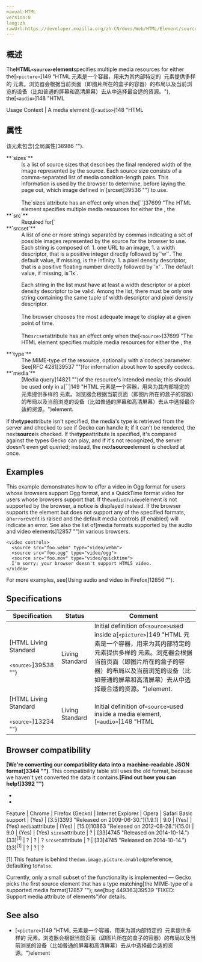 ```yaml
---
manual:HTML
version:0
lang:zh
rawUrl:https://developer.mozilla.org/zh-CN/docs/Web/HTML/Element/source#attr-srcset
---
```





## 概述<a name="概述"></a>


The**HTML`<source>`element**specifies multiple media resources for either the[`<picture>`]149 "HTML <picture> 元素是一个容器，用来为其内部特定的 <img> 元素提供多样的 <source> 元素。浏览器会根据当前页面（即图片所在的盒子的容器）的布局以及当前浏览的设备（比如普通的屏幕和高清屏幕）去从中选择最合适的资源。"), the[`<audio>`]148 "HTML <audio> 元素用于在文档中表示音频内容。 <audio> 元素可以包含多个音频资源， 这些音频资源可以使用 src 属性或者<source> 元素来进行描述； 浏览器将会选择最合适的一个来使用。对于不支持<audio>元素的浏览器，<audio>元素也可以作为浏览器不识别的内容加入到文档中。")or the[`<video>`]30 "HTML <video> 元素 用于在HTML或者XHTML文档中嵌入视频内容。")element. It is an empty element. It is commonly used to serve the same media content in[multiple formats supported by different browsers]12857 "").


Usage Context | A media element ([`<audio>`]148 "HTML <audio> 元素用于在文档中表示音频内容。 <audio> 元素可以包含多个音频资源， 这些音频资源可以使用 src 属性或者<source> 元素来进行描述； 浏览器将会选择最合适的一个来使用。对于不支持<audio>元素的浏览器，<audio>元素也可以作为浏览器不识别的内容加入到文档中。")or[`<video>`]30 "HTML <video> 元素 用于在HTML或者XHTML文档中嵌入视频内容。"), and it should be placed before any[flow content]38973 "")or[`<track>`]38842 "HTML <track> 元素 被当作媒体元素—<audio> 和 <video>的子元素来使用。它允许指定计时字幕（或者基于事件的数据），例如自动处理字幕。")element. 
<dfn>Permitted parent elements</dfn> | A[`<picture>`]149 "HTML <picture> 元素是一个容器，用来为其内部特定的 <img> 元素提供多样的 <source> 元素。浏览器会根据当前页面（即图片所在的盒子的容器）的布局以及当前浏览的设备（比如普通的屏幕和高清屏幕）去从中选择最合适的资源。")element, and it should be placed before the[`<img>`]139 "HTML Image 元素（ <img> ）代表文档中的一个图像。")element. 
[Content categories]39019 "") | None. 
Permitted content | None, it is an[empty element]39005 "empty element: An empty element is an element from HTML, SVG, or MathML that cannot have any child nodes (i.e., nested elements or text nodes)."). 
Tag omission | It must have start tag, but must not have an end tag. 
DOM interface | [`HTMLSourceElement`]2790 "此页面仍未被本地化, 期待您的翻译!") 


## 属性<a name="属性"></a>


该元素包含[全局属性]38986 "").

<dl><dt id=''>**`sizes`**<i></i></dt><dd>Is a list of source sizes that describes the final rendered width of the image represented by the source. Each source size consists of a comma-separated list of media condition-length pairs. This information is used by the browser to determine, before laying the page out, which image defined in`[srcset]39536 "")`to use.<br></br>The`sizes`attribute has an effect only when the[`<source>`]37699 "The HTML <source> element specifies multiple media resources for either the <picture>, the <audio> or the <video> element. It is an empty element. It is commonly used to serve the same media content in multiple formats supported by different browsers.")element is the direct child of a[`<picture>`]149 "HTML <picture> 元素是一个容器，用来为其内部特定的 <img> 元素提供多样的 <source> 元素。浏览器会根据当前页面（即图片所在的盒子的容器）的布局以及当前浏览的设备（比如普通的屏幕和高清屏幕）去从中选择最合适的资源。")element.</dd><dt id=''>**`src`**</dt><dd>Required for[`<audio>`]148 "HTML <audio> 元素用于在文档中表示音频内容。 <audio> 元素可以包含多个音频资源， 这些音频资源可以使用 src 属性或者<source> 元素来进行描述； 浏览器将会选择最合适的一个来使用。对于不支持<audio>元素的浏览器，<audio>元素也可以作为浏览器不识别的内容加入到文档中。")and[`<video>`]30 "HTML <video> 元素 用于在HTML或者XHTML文档中嵌入视频内容。"), address of the media resource. The value of this attribute is ignored when the`<source>`element is placed inside a[`<picture>`]149 "HTML <picture> 元素是一个容器，用来为其内部特定的 <img> 元素提供多样的 <source> 元素。浏览器会根据当前页面（即图片所在的盒子的容器）的布局以及当前浏览的设备（比如普通的屏幕和高清屏幕）去从中选择最合适的资源。")element.</dd><dt id=''>**`srcset`**<i></i></dt><dd>A list of one or more strings separated by commas indicating a set of possible images represented by the source for the browser to use. Each string is composed of:
1. one URL to an image,
1. a width descriptor, that is a positive integer directly followed by`'w'`. The default value, if missing, is the infinity.
1. a pixel density descriptor, that is a positive floating number directly followed by`'x'`. The default value, if missing, is`1x`.


Each string in the list must have at least a width descriptor or a pixel density descriptor to be valid. Among the list, there must be only one string containing the same tuple of width descriptor and pixel density descriptor.<br></br>The browser chooses the most adequate image to display at a given point of time.<br></br>The`srcset`attribute has an effect only when the[`<source>`]37699 "The HTML <source> element specifies multiple media resources for either the <picture>, the <audio> or the <video> element. It is an empty element. It is commonly used to serve the same media content in multiple formats supported by different browsers.")element is the direct child of a[`<picture>`]149 "HTML <picture> 元素是一个容器，用来为其内部特定的 <img> 元素提供多样的 <source> 元素。浏览器会根据当前页面（即图片所在的盒子的容器）的布局以及当前浏览的设备（比如普通的屏幕和高清屏幕）去从中选择最合适的资源。")element.

</dd><dt id=''>**`type`**</dt><dd>The MIME-type of the resource, optionally with a`codecs`parameter. See[RFC 4281]39537 "")for information about how to specify codecs.</dd><dt id=''>**`media`**<i></i></dt><dd>[Media query]14821 "")of the resource&#39;s intended media; this should be used only in a[`<picture>`]149 "HTML <picture> 元素是一个容器，用来为其内部特定的 <img> 元素提供多样的 <source> 元素。浏览器会根据当前页面（即图片所在的盒子的容器）的布局以及当前浏览的设备（比如普通的屏幕和高清屏幕）去从中选择最合适的资源。")element.</dd></dl>

If the**type**attribute isn&#39;t specified, the media&#39;s type is retrieved from the server and checked to see if Gecko can handle it; if it can&#39;t be rendered, the next**source**is checked. If the**type**attribute is specified, it&#39;s compared against the types Gecko can play, and if it&#39;s not recognized, the server doesn&#39;t even get queried; instead, the next**source**element is checked at once.


## Examples<a name="Examples"></a>


This example demonstrates how to offer a video in Ogg format for users whose browsers support Ogg format, and a QuickTime format video for users whose browsers support that. If the`audio`or`video`element is not supported by the browser, a notice is displayed instead. If the browser supports the element but does not support any of the specified formats, an`error`event is raised and the default media controls (if enabled) will indicate an error. See also the list of[media formats supported by the audio and video elements]12857 "")in various browsers.


```
<video controls>
  <source src="foo.webm" type="video/webm">
  <source src="foo.ogg" type="video/ogg"> 
  <source src="foo.mov" type="video/quicktime">
  I'm sorry; your browser doesn't support HTML5 video.
</video>
```


For more examples, see[Using audio and video in Firefox]12856 "").


## Specifications<a name="Specifications"></a>

Specification | Status | Comment 
 ---  |  ---  |  ---  | 
[HTML Living Standard<br></br><small>&lt;source&gt;</small>]39538 "") | Living Standard | Initial definition of`<source>`used inside a[`<picture>`]149 "HTML <picture> 元素是一个容器，用来为其内部特定的 <img> 元素提供多样的 <source> 元素。浏览器会根据当前页面（即图片所在的盒子的容器）的布局以及当前浏览的设备（比如普通的屏幕和高清屏幕）去从中选择最合适的资源。")element. 
[HTML Living Standard<br></br><small>&lt;source&gt;</small>]13234 "") | Living Standard | Initial definition of`<source>`used inside a media element,[`<audio>`]148 "HTML <audio> 元素用于在文档中表示音频内容。 <audio> 元素可以包含多个音频资源， 这些音频资源可以使用 src 属性或者<source> 元素来进行描述； 浏览器将会选择最合适的一个来使用。对于不支持<audio>元素的浏览器，<audio>元素也可以作为浏览器不识别的内容加入到文档中。")or[`<video>`]30 "HTML <video> 元素 用于在HTML或者XHTML文档中嵌入视频内容。"). 


## Browser compatibility<a name="Browser_compatibility"></a>


**[We&#39;re converting our compatibility data into a machine-readable JSON format]3344 "")**. This compatibility table still uses the old format, because we haven&#39;t yet converted the data it contains.**[Find out how you can help!]3392 "")**


* 
* 

Feature | Chrome | Firefox (Gecko) | Internet Explorer | Opera | Safari 
Basic support | (Yes) | [3.5]3393 "Released on 2009-06-30.")(1.9.1) | 9.0 | (Yes) | (Yes) 
`media`attribute | (Yes) | [15.0]10863 "Released on 2012-08-28.")(15.0) | 9.0 | (Yes) | (Yes) 
`sizes`attribute | ? | [33]4745 "Released on 2014-10-14.")(33)<sup>[1]</sup> | ? | ? | ? 
`srcset`attribute | ? | [33]4745 "Released on 2014-10-14.")(33)<sup>[1]</sup> | ? | ? | ? 





[1] This feature is behind the`dom.image.picture.enabled`preference, defaulting to`false`.



Currently, only a small subset of the functionality is implemented — Gecko picks the first source element that has a type matching[the MIME-type of a supported media format]12857 ""); see[bug 449363]39539 "FIXED: Support media attribute of <source> elements")for details.


## See also<a name="See_also"></a>

* [`<picture>`]149 "HTML <picture> 元素是一个容器，用来为其内部特定的 <img> 元素提供多样的 <source> 元素。浏览器会根据当前页面（即图片所在的盒子的容器）的布局以及当前浏览的设备（比如普通的屏幕和高清屏幕）去从中选择最合适的资源。")element



